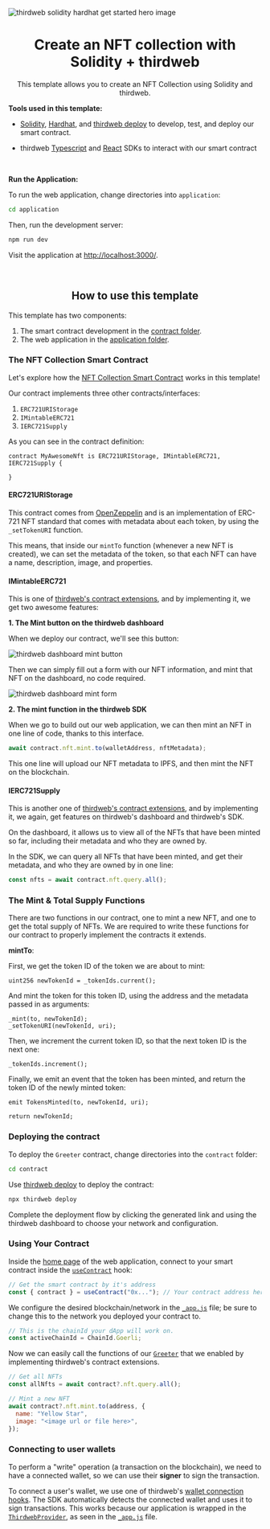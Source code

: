 <!-- Banner Image -->

![thirdweb solidity hardhat get started hero image](hero.png)

<h1 align='center'>Create an NFT collection with Solidity + thirdweb</h1>

<p align='center'>This template allows you to create an NFT Collection using Solidity and thirdweb.

<br />

<b>Tools used in this template: </b>

- [Solidity](https://docs.soliditylang.org/en/v0.8.14/), [Hardhat](https://hardhat.org/), and [thirdweb deploy](https://portal.thirdweb.com/thirdweb-deploy) to develop, test, and deploy our smart contract.

- thirdweb [Typescript](https://portal.thirdweb.com/typescript) and [React](https://portal.thirdweb.com/react) SDKs to interact with our smart contract

<br />

<b>Run the Application:</b>

To run the web application, change directories into `application`:

```bash
cd application
```

Then, run the development server:

```bash
npm run dev
```

Visit the application at [http://localhost:3000/](http://localhost:3000/).

<br />

<h2 align='center'>How to use this template</h2>

This template has two components:

1. The smart contract development in the [contract folder](./contract).
2. The web application in the [application folder](./application).

<h3>The NFT Collection Smart Contract</h3>

Let's explore how the [NFT Collection Smart Contract](./contract/contracts/MyAwesomeNft.sol) works in this template!

Our contract implements three other contracts/interfaces:

1. `ERC721URIStorage`
2. `IMintableERC721`
3. `IERC721Supply`

As you can see in the contract definition:

```solidity
contract MyAwesomeNft is ERC721URIStorage, IMintableERC721, IERC721Supply {

}
```

<h4>ERC721URIStorage</h4>

This contract comes from [OpenZeppelin](https://docs.openzeppelin.com/contracts/4.x/erc721#constructing_an_erc721_token_contract) and is an implementation of ERC-721 NFT standard that comes with metadata about each token, by using the `_setTokenURI` function.

This means, that inside our `mintTo` function (whenever a new NFT is created), we can set the metadata of the token, so that each NFT can have a name, description, image, and properties.

<h4>IMintableERC721</h4>

This is one of [thirdweb's contract extensions](https://portal.thirdweb.com/thirdweb-deploy/contract-extensions/erc721#erc721mintable), and by implementing it, we get two awesome features:

**1. The Mint button on the thirdweb dashboard**

When we deploy our contract, we'll see this button:

![thirdweb dashboard mint button](mint-button.png)

Then we can simply fill out a form with our NFT information, and mint that NFT on the dashboard, no code required.

![thirdweb dashboard mint form](mint-nft-form.png)

**2. The mint function in the thirdweb SDK**

When we go to build out our web application, we can then mint an NFT in one line of code, thanks to this interface.

```jsx
await contract.nft.mint.to(walletAddress, nftMetadata);
```

This one line will upload our NFT metadata to IPFS, and then mint the NFT on the blockchain.

<h4>IERC721Supply</h4>

This is another one of [thirdweb's contract extensions](https://portal.thirdweb.com/thirdweb-deploy/contract-extensions/erc721#erc721supply), and by implementing it, we again, get features on thirdweb's dashboard and thirdweb's SDK.

On the dashboard, it allows us to view all of the NFTs that have been minted so far, including their metadata and who they are owned by.

In the SDK, we can query all NFTs that have been minted, and get their metadata, and who they are owned by in one line:

```jsx
const nfts = await contract.nft.query.all();
```

### The Mint & Total Supply Functions

There are two functions in our contract, one to mint a new NFT, and one to get the total supply of NFTs. We are required to write these functions for our contract to properly implement the contracts it extends.

**mintTo**:

First, we get the token ID of the token we are about to mint:

```solidity
uint256 newTokenId = _tokenIds.current();
```

And mint the token for this token ID, using the address and the metadata passed in as arguments:

```solidity
_mint(to, newTokenId);
_setTokenURI(newTokenId, uri);
```

Then, we increment the current token ID, so that the next token ID is the next one:

```solidity
_tokenIds.increment();
```

Finally, we emit an event that the token has been minted, and return the token ID of the newly minted token:

```solidity
emit TokensMinted(to, newTokenId, uri);

return newTokenId;
```

<h3>Deploying the contract</h3>

To deploy the `Greeter` contract, change directories into the `contract` folder:

```bash
cd contract
```

Use [thirdweb deploy](https://portal.thirdweb.com/thirdweb-deploy) to deploy the contract:

```bash
npx thirdweb deploy
```

Complete the deployment flow by clicking the generated link and using the thirdweb dashboard to choose your network and configuration.

<h3>Using Your Contract</h3>

Inside the [home page](./application/pages/index.js) of the web application, connect to your smart contract inside the [`useContract`](https://portal.thirdweb.com/react/react.usecontract#usecontract-function) hook:

```jsx
// Get the smart contract by it's address
const { contract } = useContract("0x..."); // Your contract address here (from the thirdweb dashboard)
```

We configure the desired blockchain/network in the [`_app.js`](./application/pages/_app.js) file; be sure to change this to the network you deployed your contract to.

```jsx
// This is the chainId your dApp will work on.
const activeChainId = ChainId.Goerli;
```

Now we can easily call the functions of our [`Greeter`](./contract/contracts/MyAwesomeNft.sol) that we enabled by implementing thirdweb's contract extensions.

```jsx
// Get all NFTs
const allNfts = await contract?.nft.query.all();

// Mint a new NFT
await contract?.nft.mint.to(address, {
  name: "Yellow Star",
  image: "<image url or file here>",
});
```

### Connecting to user wallets

To perform a "write" operation (a transaction on the blockchain), we need to have a connected wallet, so we can use their **signer** to sign the transaction.

To connect a user's wallet, we use one of thirdweb's [wallet connection hooks](https://portal.thirdweb.com/react/category/wallet-connection). The SDK automatically detects the connected wallet and uses it to sign transactions. This works because our application is wrapped in the [`ThirdwebProvider`](https://portal.thirdweb.com/react/react.thirdwebprovider), as seen in the [`_app.js`](./application/pages/_app.js) file.
